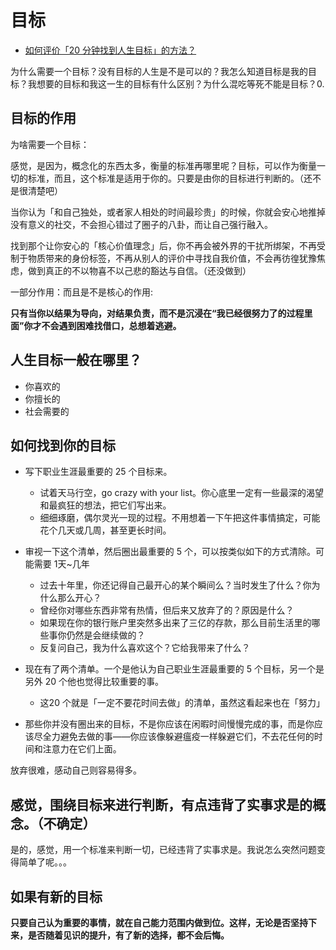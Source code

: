 # 目标

- [如何评价「20 分钟找到人生目标」的方法？](https://www.zhihu.com/question/23077646/answer/23562261)

为什么需要一个目标？没有目标的人生是不是可以的？我怎么知道目标是我的目标？我想要的目标和我这一生的目标有什么区别？为什么混吃等死不能是目标？0.



## 目标的作用


为啥需要一个目标：

感觉，是因为，概念化的东西太多，衡量的标准再哪里呢？目标，可以作为衡量一切的标准，而且，这个标准是适用于你的。只要是由你的目标进行判断的。（还不是很清楚吧）


当你认为「和自己独处，或者家人相处的时间最珍贵」的时候，你就会安心地推掉没有意义的社交，不会担心错过了圈子的八卦，而让自己强行融入。

找到那个让你安心的「核心价值理念」后，你不再会被外界的干扰所绑架，不再受制于物质带来的身份标签，不再从别人的评价中寻找自我价值，不会再彷徨犹豫焦虑，做到真正的不以物喜不以己悲的豁达与自信。（还没做到）




一部分作用：而且是不是核心的作用:

**只有当你以结果为导向，对结果负责，而不是沉浸在“我已经很努力了的过程里面”你才不会遇到困难找借口，总想着逃避。**


## 人生目标一般在哪里？

- 你喜欢的
- 你擅长的
- 社会需要的




## 如何找到你的目标

- 写下职业生涯最重要的 25 个目标来。
  - 试着天马行空，go crazy with your list。你心底里一定有一些最深的渴望和最疯狂的想法，把它们写出来。
  - 细细琢磨，偶尔灵光一现的过程。不用想着一下午把这件事情搞定，可能花个几天或几周，甚至更长时间。
- 审视一下这个清单，然后圈出最重要的 5 个，可以按类似如下的方式清除。可能需要 1天~几年
  - 过去十年里，你还记得自己最开心的某个瞬间么？当时发生了什么？你为什么那么开心？
  - 曾经你对哪些东西非常有热情，但后来又放弃了的？原因是什么？
  - 如果现在你的银行账户里突然多出来了三亿的存款，那么目前生活里的哪些事你仍然是会继续做的？
  - 反复问自己，我为什么喜欢这个？它给我带来了什么？
- 现在有了两个清单。一个是他认为自己职业生涯最重要的 5 个目标，另一个是另外 20 个他也觉得比较重要的事。
  - 这20 个就是「一定不要花时间去做」的清单，虽然这看起来也在「努力」

- 那些你并没有圈出来的目标，不是你应该在闲暇时间慢慢完成的事，而是你应该尽全力避免去做的事——你应该像躲避瘟疫一样躲避它们，不去花任何的时间和注意力在它们上面。


放弃很难，感动自己则容易得多。



## 感觉，围绕目标来进行判断，有点违背了实事求是的概念。（不确定）

是的，感觉，用一个标准来判断一切，已经违背了实事求是。我说怎么突然问题变得简单了呢。。。



## 如果有新的目标

**只要自己认为重要的事情，就在自己能力范围内做到位。这样，无论是否坚持下来，是否随着见识的提升，有了新的选择，都不会后悔。** 